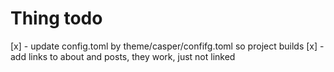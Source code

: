 # Thing todo

[x] - update config.toml by  theme/casper/confifg.toml so project builds
[x] - add links to about and posts, they work, just not linked